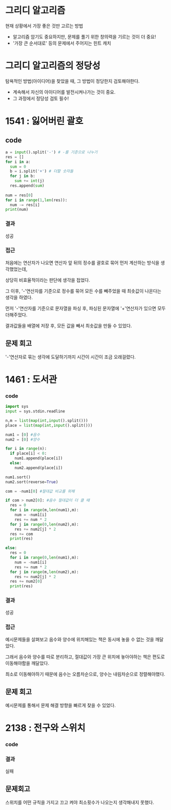 # 그리디 알고리즘
현재 상황에서 가장 좋은 것만 고르는 방법
- 알고리즘 암기도 중요하지만, 문제를 풀기 위한 창의력을 기르는 것이 더 중요!
- '가장 큰 순서대로' 등의 문제에서 주어지는 힌트 캐치

# 그리디 알고리즘의 정당성
탐욕적인 방법(아이디어)을 찾았을 때, 그 방법이 정당한지 검토해야한다.
- 계속해서 자신의 아이디어를 발전시켜나가는 것이 중요.
- 그 과정에서 정당성 검토 필수!

# 1541 : 잃어버린 괄호
## code
```python
a = input().split('-') # -를 기준으로 나누기
res = []
for i in a:
  sum = 0
  b = i.split('+') # 더할 숫자들
  for j in b:
    sum += int(j)
  res.append(sum)
  
num = res[0]
for i in range(1,len(res)):
  num -= res[i]
print(num)
```
### 결과
성공
### 접근
처음에는 연산자가 나오면 연산자 앞 뒤의 정수를 괄호로 묶어 먼저 계산하는 방식을
생각했었는데, 

상당히 비효율적이라는 판단에 생각을 접었다.

그 이후, '-'연산자를 기준으로 정수를 묶어 모든 수를 빼주었을 때 최솟값이 나온다는 생각을 하였다.

먼저 '-'연산자를 기준으로 문자열을 파싱 후, 파싱된 문자열에 '+'연산자가 있으면 모두 더해주었다.

결과값들을 배열에 저장 후, 모든 값을 빼서 최솟값을 만들 수 있었다.
## 문제 회고
'-'연산자로 묶는 생각에 도달하기까지 시간이 시간이 조금 오래걸렸다.
# 1461 : 도서관
### code
```python
import sys
input = sys.stdin.readline

n,m = list(map(int,input().split()))
place = list(map(int,input().split()))

num1 = [0] #음수
num2 = [0] #양수

for i in range(n):
  if place[i] < 0:
    num1.append(place[i])
  else:
    num2.append(place[i])

num1.sort()
num2.sort(reverse=True)

com = -num1[0] #절대값 비교를 위해

if com > num2[0]: #음수 절대값이 더 클 때
  res = 0
  for i in range(m,len(num1),m):
    num = -num1[i]
    res += num * 2
  for j in range(0,len(num2),m):
    res += num2[j] * 2
  res += com
  print(res)

else:
  res = 0
  for i in range(0,len(num1),m):
    num = -num1[i]
    res += num * 2
  for j in range(m,len(num2),m):
    res += num2[j] * 2
  res += num2[0]
  print(res)
  ```
### 결과
성공
### 접근
예시문제들을 살펴보고 음수와 양수에 위치해있는 책은 동시에 놓을 수 없는 것을 깨달았다.

그래서 음수와 양수를 따로 분리하고, 절대값이 가장 큰 위치에 놓아야하는 책은 편도로 이동해야함을 깨달았다.

최소로 이동해야하기 때문에 음수는 오름차순으로, 양수는 내림차순으로 정렬해야했다.
## 문제 회고
예시문제를 통해서 문제 해결 방향을 빠르게 찾을 수 있었다.
# 2138 : 전구와 스위치
### code
### 결과
실패
## 문제회고
스위치를 어떤 규칙을 가지고 끄고 켜야 최소횟수가 나오는지 생각해내지 못했다.